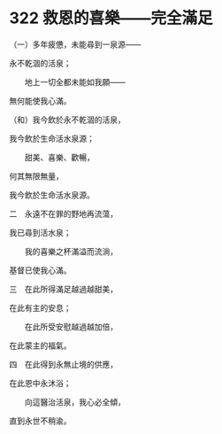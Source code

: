 # 322 救恩的喜樂——完全滿足

（一）多年疲憊，未能尋到一泉源——

永不乾涸的活泉；

　　地上一切全都未能如我願——

無何能使我心滿。

（和）我今飲於永不乾涸的活泉，

我今飲於生命活水泉源；

　　甜美、喜樂、歡暢，

何其無限無量，

我今飲於生命活水泉源。

二　永遠不在罪的野地再流蕩，

我已尋到活水泉；

　　我的喜樂之杯滿溢而流淌，

基督已使我心滿。

三　在此所得滿足越過越甜美，

在此有主的安息；

　　在此所受安慰越過越加倍，

在此蒙主的福氣。

四　在此得到永無止境的供應，

在此恩中永沐浴；

　　向這醫治活泉，我心必全傾，

直到永世不稍渝。

